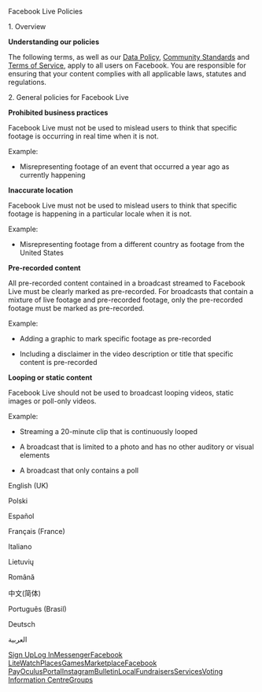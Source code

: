 Facebook Live Policies

1\. Overview

**Understanding our policies**

The following terms, as well as our [Data Policy](https://www.facebook.com/about/privacy/), [Community Standards](https://www.facebook.com/communitystandards/) and [Terms of Service](https://www.facebook.com/legal/terms), apply to all users on Facebook. You are responsible for ensuring that your content complies with all applicable laws, statutes and regulations.

2\. General policies for Facebook Live

**Prohibited business practices**

Facebook Live must not be used to mislead users to think that specific footage is occurring in real time when it is not.

Example:

*   Misrepresenting footage of an event that occurred a year ago as currently happening

**Inaccurate location**

Facebook Live must not be used to mislead users to think that specific footage is happening in a particular locale when it is not.

Example:

*   Misrepresenting footage from a different country as footage from the United States

**Pre-recorded content**

All pre-recorded content contained in a broadcast streamed to Facebook Live must be clearly marked as pre-recorded. For broadcasts that contain a mixture of live footage and pre-recorded footage, only the pre-recorded footage must be marked as pre-recorded.

Example:

*   Adding a graphic to mark specific footage as pre-recorded

*   Including a disclaimer in the video description or title that specific content is pre-recorded

**Looping or static content**

Facebook Live should not be used to broadcast looping videos, static images or poll-only videos.

Example:

*   Streaming a 20-minute clip that is continuously looped

*   A broadcast that is limited to a photo and has no other auditory or visual elements

*   A broadcast that only contains a poll

English (UK)

Polski

Español

Français (France)

Italiano

Lietuvių

Română

中文(简体)

Português (Brasil)

Deutsch

العربية

[Sign Up](https://www.facebook.com/reg/)[Log In](https://www.facebook.com/login/)[Messenger](https://l.facebook.com/l.php?u=https%3A%2F%2Fmessenger.com%2F&h=AT3MlUxXZvLWwphhZahKUftcNw3P_ylLyWolXuEagt_7pcj4fg-fPlvRQCTy57L78rphGZcWoOnh5KqbVjtDfVvkYY-nnemYaWzNtIdSvsCDlxuKrncPCskc5LdmB0R5_AGdFAtDy4ZZX9Dp_WX7oyN0EIVW6A)[Facebook Lite](https://www.facebook.com/lite/)[Watch](https://en-gb.facebook.com/watch/)[Places](https://www.facebook.com/places/)[Games](https://www.facebook.com/games/)[Marketplace](https://www.facebook.com/marketplace/)[Facebook Pay](https://pay.facebook.com/)[Oculus](https://l.facebook.com/l.php?u=https%3A%2F%2Fwww.oculus.com%2F&h=AT3MlUxXZvLWwphhZahKUftcNw3P_ylLyWolXuEagt_7pcj4fg-fPlvRQCTy57L78rphGZcWoOnh5KqbVjtDfVvkYY-nnemYaWzNtIdSvsCDlxuKrncPCskc5LdmB0R5_AGdFAtDy4ZZX9Dp_WX7oyN0EIVW6A)[Portal](https://portal.facebook.com/)[Instagram](https://l.facebook.com/l.php?u=https%3A%2F%2Fwww.instagram.com%2F&h=AT3MlUxXZvLWwphhZahKUftcNw3P_ylLyWolXuEagt_7pcj4fg-fPlvRQCTy57L78rphGZcWoOnh5KqbVjtDfVvkYY-nnemYaWzNtIdSvsCDlxuKrncPCskc5LdmB0R5_AGdFAtDy4ZZX9Dp_WX7oyN0EIVW6A)[Bulletin](https://www.bulletin.com/)[Local](https://www.facebook.com/local/lists/245019872666104/)[Fundraisers](https://www.facebook.com/fundraisers/)[Services](https://www.facebook.com/biz/directory/)[Voting Information Centre](https://www.facebook.com/votinginformationcenter/?entry_point=c2l0ZQ%3D%3D)[Groups](https://www.facebook.com/groups/explore/)